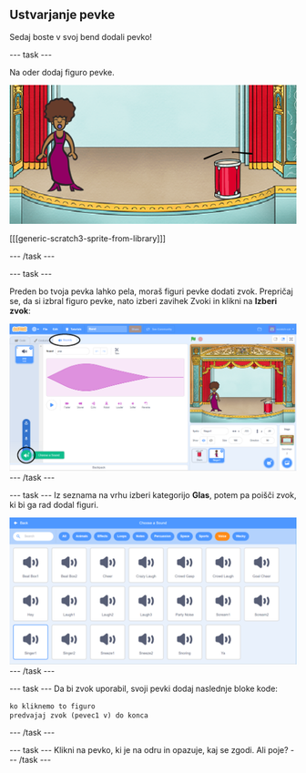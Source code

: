 ## Ustvarjanje pevke

Sedaj boste v svoj bend dodali pevko!

\--- task \---

Na oder dodaj figuro pevke.

![posnetek zaslona](images/band-singer-mic.png)

[[[generic-scratch3-sprite-from-library]]]

\--- /task \---

\--- task \---

Preden bo tvoja pevka lahko pela, moraš figuri pevke dodati zvok. Prepričaj se, da si izbral figuro pevke, nato izberi zavihek Zvoki in klikni na **Izberi zvok**:

![posnetek zaslona](images/band-import-sound-annotated.png) \--- /task \---

\--- task \--- Iz seznama na vrhu izberi kategorijo **Glas**, potem pa poišči zvok, ki bi ga rad dodal figuri.

![posnetek zaslona](images/band-choose-sound.png) \--- /task \---

\--- task \--- Da bi zvok uporabil, svoji pevki dodaj naslednje bloke kode:

```blocks3
ko kliknemo to figuro
predvajaj zvok (pevec1 v) do konca
```

\--- /task \---

\--- task \--- Klikni na pevko, ki je na odru in opazuje, kaj se zgodi. Ali poje? \--- /task \---